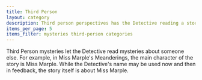 ```yaml
---
title: Third Person
layout: category 
description: Third person perspectives has the Detective reading a story about someone else.
items_per_page: 5
items_filter: mysteries third-person categories
---
```


Third Person mysteries let the Detective read mysteries about someone else.  For example, in Miss Marple's Meanderings, the main character of the story is Miss Marple.  While the Detective's name may be used now and then in feedback, the story itself is about Miss Marple.
